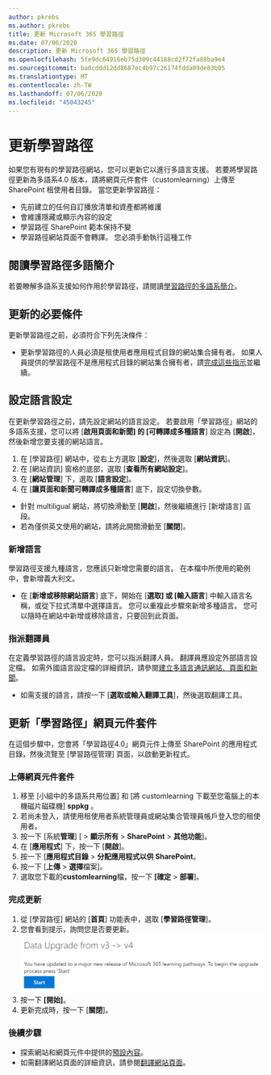 ```yaml
---
author: pkrebs
ms.author: pkrebs
title: 更新 Microsoft 365 學習路徑
ms.date: 07/06/2020
description: 更新 Microsoft 365 學習路徑
ms.openlocfilehash: 5fe9dc64916eb75d309c44188cd2f72fa88ba9e4
ms.sourcegitcommit: ba0cddd12dd8687ec4b97c26174fdda09de83b05
ms.translationtype: MT
ms.contentlocale: zh-TW
ms.lasthandoff: 07/06/2020
ms.locfileid: "45043245"
---
```

# <a name="update-learning-pathways"></a>更新學習路徑
如果您有現有的學習路徑網站，您可以更新它以進行多語言支援。 若要將學習路徑更新為多語系4.0 版本，請將網頁元件套件（customlearning）上傳至 SharePoint 租使用者目錄。 當您更新學習路徑：  

- 先前建立的任何自訂播放清單和資產都將維護
- 會維護隱藏或顯示內容的設定
- 學習路徑 SharePoint 範本保持不變
- 學習路徑網站頁面不會轉譯。 您必須手動執行這種工作

## <a name="read-the-learning-pathways-multilingual-overview"></a>閱讀學習路徑多語簡介
若要瞭解多語系支援如何作用於學習路徑，請閱讀[學習路徑的多語系簡介](custom_overview.md)。 

## <a name="prerequisites-to-update"></a>更新的必要條件
更新學習路徑之前，必須符合下列先決條件：
- 更新學習路徑的人員必須是租使用者應用程式目錄的網站集合擁有者。 如果人員提供的學習路徑不是應用程式目錄的網站集合擁有者，請[完成這些指示](addappadmin.md)並繼續。 

## <a name="set-language-settings"></a>設定語言設定 
在更新學習路徑之前，請先設定網站的語言設定。 若要啟用「學習路徑」網站的多語系支援，您可以將 [**啟用頁面和新聞] 的 [可轉譯成多種語言**] 設定為 [**開啟**]，然後新增您要支援的網站語言。
1.  在 [學習路徑] 網站中，從右上方選取 [**設定**]，然後選取 [**網站資訊**]。
2.  在 [網站資訊] 窗格的底部，選取 [**查看所有網站設定**]。
3.  在 [**網站管理**] 下，選取 [**語言設定**]。
4.  在 [**讓頁面和新聞可轉譯成多種語言**] 底下，設定切換參數。 
- 針對 multiligual 網站，將切換滑動至 [**開啟**]，然後繼續進行 [新增語言] 區段。 
- 若為僅供英文使用的網站，請將此開關滑動至 [**關閉**]。

### <a name="add-languages"></a>新增語言
學習路徑支援九種語言，您應該只新增您需要的語言。 在本檔中所使用的範例中，會新增義大利文。 
- 在 [**新增或移除網站語言**] 底下，開始在 [**選取] 或 [輸入語言**] 中輸入語言名稱，或從下拉式清單中選擇語言。 您可以重複此步驟來新增多種語言。 您可以隨時在網站中新增或移除語言，只要回到此頁面。
 
### <a name="assign-translators"></a>指派翻譯員
在定義學習路徑的語言設定時，您可以指派翻譯人員。 翻譯員應設定外部語言設定檔。 如需外國語言設定檔的詳細資訊，請參閱[建立多語言通訊網站、頁面和新聞](https://support.office.com/article/2bb7d610-5453-41c6-a0e8-6f40b3ed750c)。  
- 如需支援的語言，請按一下 [**選取或輸入翻譯工具**]，然後選取翻譯工具。 

## <a name="update-the-learning-pathways-web-part-package"></a>更新「學習路徑」網頁元件套件
在這個步驟中，您會將「學習路徑4.0」網頁元件上傳至 SharePoint 的應用程式目錄，然後流覽至 [學習路徑管理] 頁面，以啟動更新程式。

### <a name="upload-the-web-part-package"></a>上傳網頁元件套件
1.  移至 [小組中的多語系共用位置] 和 [將 customlearning 下載至您電腦上的本機磁片磁碟機] **sppkg** 。 
2.  若尚未登入，請使用租使用者系統管理員或網站集合管理員帳戶登入您的租使用者。 
3.  按一下 [系統**管理**] [  >  **顯示所有**  >  **SharePoint**  >  **其他功能**]。 
4.  在 [**應用程式**] 下，按一下 [**開啟**]。 
5.  按一下 [**應用程式目錄**  >  **分配應用程式以供 SharePoint**。 
6.  按一下 [**上傳**  >  **選擇**檔案]。 
7.  選取您下載的**customlearning**檔，按一下 **[確定**  >  **部署**]。 

### <a name="complete-the-update"></a>完成更新
1.  從 [學習路徑] 網站的 [**首頁**] 功能表中，選取 [**學習路徑管理**]。 
2.  您會看到提示，詢問您是否要更新。 
![custom_update_adminprompt_ml.png](media/custom_update_adminprompt_ml.png)
3.  按一下 **[開始]**。 
4. 更新完成時，按一下 [**關閉**]。 

### <a name="next-steps"></a>後續步驟
- 探索網站和網頁元件中提供的[預設內容](custom_exploresite.md)。
- 如需翻譯網站頁面的詳細資訊，請參閱[翻譯網站頁面](custom_translate_page_ml.md)。 

